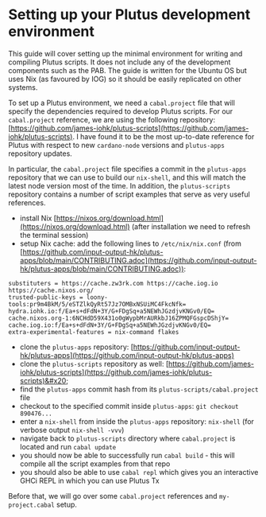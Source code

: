# Setting up your Plutus development environment

This guide will cover setting up the minimal environment for writing and compiling Plutus scripts. It does not include any of the development components such as the PAB. The guide is written for the Ubuntu OS but uses Nix (as favoured by IOG) so it should be easily replicated on other systems.

To set up a Plutus environment, we need a `cabal.project` file that will specify the dependencies required to develop Plutus scripts. For our `cabal.project` reference, we are using the following repository: [https://github.com/james-iohk/plutus-scripts](https://github.com/james-iohk/plutus-scripts). I have found it to be the most up-to-date reference for Plutus with respect to new `cardano-node` versions and `plutus-apps` repository updates.

In particular, the `cabal.project` file specifies a commit in the `plutus-apps` repository that we can use to build our `nix-shell`, and this will match the latest node version most of the time. In addition, the `plutus-scripts` repository contains a number of script examples that serve as very useful references.

* install Nix [https://nixos.org/download.html](https://nixos.org/download.html) (after installation we need to refresh the terminal session)
* setup Nix cache: add the following lines to `/etc/nix/nix.conf` (from [https://github.com/input-output-hk/plutus-apps/blob/main/CONTRIBUTING.adoc](https://github.com/input-output-hk/plutus-apps/blob/main/CONTRIBUTING.adoc)):

```
substituters = https://cache.zw3rk.com https://cache.iog.io https://cache.nixos.org/
trusted-public-keys = loony-tools:pr9m4BkM/5/eSTZlkQyRt57Jz7OMBxNSUiMC4FkcNfk= hydra.iohk.io:f/Ea+s+dFdN+3Y/G+FDgSq+a5NEWhJGzdjvKNGv0/EQ= cache.nixos.org-1:6NCHdD59X431o0gWypbMrAURkbJ16ZPMQFGspcDShjY= cache.iog.io:f/Ea+s+dFdN+3Y/G+FDgSq+a5NEWhJGzdjvKNGv0/EQ=
extra-experimental-features = nix-command flakes
```

* clone the `plutus-apps` repository: [https://github.com/input-output-hk/plutus-apps](https://github.com/input-output-hk/plutus-apps)
* clone the `plutus-scripts` repository as well: [https://github.com/james-iohk/plutus-scripts](https://github.com/james-iohk/plutus-scripts)&#x20;
* find the `plutus-apps` commit hash from its `plutus-scripts/cabal.project` file
* checkout to the specified commit inside `plutus-apps`: `git checkout 890476...`
* enter a `nix-shell` from inside the `plutus-apps` repository: `nix-shell` (for verbose output `nix-shell -vvv`)
* navigate back to `plutus-scripts` directory where `cabal.project` is located and run `cabal update`
* you should now be able to successfully run `cabal build` - this will compile all the script examples from that repo
* you should also be able to use `cabal repl` which gives you an interactive GHCi REPL in which you can use Plutus Tx

Before that, we will go over some `cabal.project` references and `my-project.cabal` setup.
